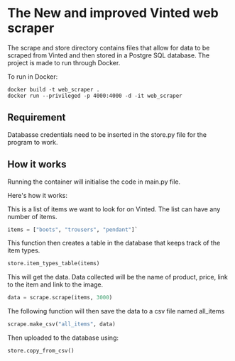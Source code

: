 # The New and improved Vinted web scraper

The scrape and store directory contains files that allow for data to be scraped from Vinted and then stored in a Postgre SQL database. The project is made to run through Docker.

To run in Docker:

```
docker build -t web_scraper .
docker run --privileged -p 4000:4000 -d -it web_scraper 
```
## Requirement
Databasse credentials need to be inserted in the store.py file for the program to work. 

## How it works
Running the container will initialise the code in main.py file.

Here's how it works:

This is a list of items we want to look for on Vinted. The list can have any number of items.

```python
items = ["boots", "trousers", "pendant"]`
```
This function then creates a table in the database that keeps track of the item types.

```python
store.item_types_table(items)
```
This will get the data. Data collected will be the name of product, price, link to the item and link to the image.
```python
data = scrape.scrape(items, 3000)
```
The following function will then save the data to a csv file named all_items
```python
scrape.make_csv("all_items", data)
```

Then uploaded to the database using:
```python
store.copy_from_csv()
```

